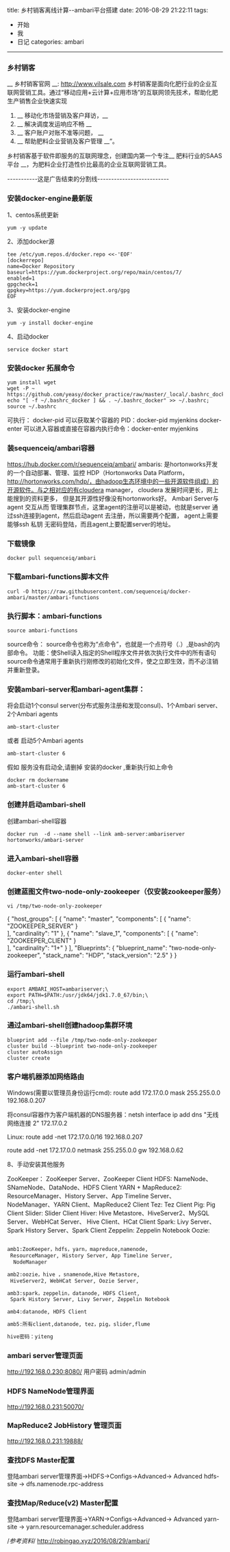 title: 乡村销客离线计算--ambari平台搭建
date: 2016-08-29 21:22:11
tags:
- 开始
- 我
- 日记
categories: ambari
---

### 乡村销客
__ 乡村销客官网 __: http://www.vilsale.com 
乡村销客是面向化肥行业的企业互联网营销工具。通过“移动应用+云计算+应用市场”的互联网领先技术，帮助化肥生产销售企业快速实现  
<!-- more -->
1. __ 移动化市场营销及客户拜访，__  
1. __ 解决调度发运响应不畅  __  
1. __ 客户账户对账不准等问题， __  
1. __ 帮助肥料企业营销及客户管理 __”。 

乡村销客基于软件即服务的互联网理念，创建国内第一个专注__ 肥料行业的SAAS平台 __，为肥料企业打造性价比最高的企业互联网营销工具。
 
-----------这是广告结束的分割线--------------------------

###  安装docker-engine最新版
1、centos系统更新

	yum -y update
2、添加docker源

	tee /etc/yum.repos.d/docker.repo <<-'EOF'
	[dockerrepo]
	name=Docker Repository
	baseurl=https://yum.dockerproject.org/repo/main/centos/7/
	enabled=1
	gpgcheck=1
	gpgkey=https://yum.dockerproject.org/gpg
	EOF
3、安装docker-engine

	yum -y install docker-engine
4、启动docker

	service docker start

### 安装docker 拓展命令

	yum install wget
	wget -P ~ https://github.com/yeasy/docker_practice/raw/master/_local/.bashrc_docker;
	echo "[ -f ~/.bashrc_docker ] && . ~/.bashrc_docker" >> ~/.bashrc; source ~/.bashrc

可执行：
docker-pid 可以获取某个容器的 PID：docker-pid myjenkins
docker-enter 可以进入容器或直接在容器内执行命令：docker-enter myjenkins

### 装sequenceiq/ambari容器

https://hub.docker.com/r/sequenceiq/ambari/
ambaris: 是hortonworks开发的一个自动部署、管理、监控  HDP（Hortonworks Data Platform， http://hortonworks.com/hdp/，由hadoop生态环境中的一些开源软件组成）的开源软件。与之相对应的有cloudera manager， cloudera 发展时间更长，网上能搜到的资料更多， 但是其开源性好像没有hortonworks好。
Ambari Server与agent 交互从而 管理集群节点，这里agent的注册可以是被动，也就是server 通过ssh连接到agent，然后启动agent 去注册，所以需要两个配置， agent上需要能够ssh 私钥 无密码登陆，而且agent上要配置server的地址。

### 下载镜像

	docker pull sequenceiq/ambari
### 下载ambari-functions脚本文件

	curl -O https://raw.githubusercontent.com/sequenceiq/docker-ambari/master/ambari-functions
### 执行脚本：ambari-functions

	source ambari-functions

source命令：
source命令也称为“点命令”，也就是一个点符号（.）,是bash的内部命令。
功能：使Shell读入指定的Shell程序文件并依次执行文件中的所有语句
source命令通常用于重新执行刚修改的初始化文件，使之立即生效，而不必注销并重新登录。


### 安装ambari-server和ambari-agent集群：

将会启动1个consul server(分布式服务注册和发现consul)、1个Ambari server、2个Ambari agents

	amb-start-cluster
或者 启动5个Ambari agents
	
	amb-start-cluster 6


假如 服务没有启动全,请删掉 安装的docker ,重新执行如上命令

	docker rm dockername
	amb-start-cluster 6

### 创建并启动ambari-shell
创建ambari-shell容器

	docker run  -d --name shell --link amb-server:ambariserver hortonworks/ambari-server

###  进入ambari-shell容器

	docker-enter shell

###  创建蓝图文件two-node-only-zookeeper（仅安装zookeeper服务）

	vi /tmp/two-node-only-zookeeper
{
  "host_groups": [
    {
      "name": "master",
      "components": [
        {
          "name": "ZOOKEEPER_SERVER"
        }      
      ],
      "cardinality": "1"
    },
    {
      "name": "slave_1",
      "components": [
        {
          "name": "ZOOKEEPER_CLIENT"
        }      
      ],
      "cardinality": "1+"
    }
  ],
  "Blueprints": {
    "blueprint_name": "two-node-only-zookeeper",
    "stack_name": "HDP",
    "stack_version": "2.5"
  }
}

### 运行ambari-shell

	export AMBARI_HOST=ambariserver;\
	export PATH=$PATH:/usr/jdk64/jdk1.7.0_67/bin;\
	cd /tmp;\
	./ambari-shell.sh


### 通过ambari-shell创建hadoop集群环境

	blueprint add --file /tmp/two-node-only-zookeeper
	cluster build --blueprint two-node-only-zookeeper
	cluster autoAssign
	cluster create

### 客户端机器添加网络路由
Windows(需要以管理员身份运行cmd): route add 172.17.0.0 mask 255.255.0.0 192.168.0.207


将consul容器作为客户端机器的DNS服务器：netsh interface ip add dns "无线网络连接 2" 172.17.0.2

Linux:  route add -net 172.17.0.0/16 192.168.0.207


route add -net 172.17.0.0 netmask 255.255.0.0 gw 192.168.0.62

8、手动安装其他服务

ZooKeeper： ZooKeeper Server、ZooKeeper Client
HDFS: NameNode、SNameNode、DataNode、HDFS Client
YARN + MapReduce2: ResourceManager、History Server、App Timeline Server、
	NodeManager、YARN Client、MapReduce2 Client
Tez:                Tez Client
Pig:                Pig Client
Slider:             Slider Client
Hiver:              Hive Metastore、HiveServer2、MySQL Server、WebHCat Server、
                     Hive Client、HCat Client
Spark:              Livy Server、Spark History Server、Spark Client
Zeppelin:           Zeppelin Notebook
Oozie:

```bash

amb1:ZooKeeper，hdfs，yarn，mapreduce,namenode,  
 ResourceManager, History Server, App Timeline Server,  
  NodeManager

amb2:oozie，hive ，snamenode,Hive Metastore,  
 HiveServer2, WebHCat Server, Oozie Server,  

amb3:spark，zeppelin，datanode, HDFS Client,  
 Spark History Server, Livy Server, Zeppelin Notebook

amb4:datanode, HDFS Client

amb5:所有client,datanode, tez，pig，slider,flume

hive密码：yiteng

```

###  ambari server管理页面

http://192.168.0.230:8080/  用户密码 admin/admin


###  HDFS NameNode管理界面

http://192.168.0.231:50070/

### MapReduce2 JobHistory 管理页面 

http://192.168.0.231:19888/


### 查找DFS Master配置

登陆ambari server管理界面->HDFS->Configs->Advanced-> Advanced hdfs-site
-> dfs.namenode.rpc-address


### 查找Map/Reduce(v2) Master配置

登陆ambari server管理界面->YARN->Configs->Advanced-> Advanced yarn-site
-> yarn.resourcemanager.scheduler.address

/*参考资料*/
http://robingao.xyz/2016/08/29/ambari/
